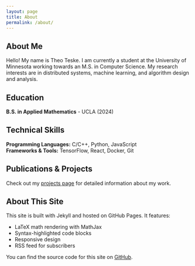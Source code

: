 ```yaml
---
layout: page
title: About
permalink: /about/
---
```


## About Me

Hello! My name is Theo Teske. I am currently a student at the University of Minnesota working towards an M.S. in Computer Science. My research interests are in distributed systems, machine learning, and algorithm design and analysis.

## Education

**B.S. in Applied Mathematics** - UCLA (2024)

## Technical Skills

**Programming Languages:** C/C++, Python, JavaScript \
**Frameworks & Tools:** TensorFlow, React, Docker, Git

## Publications & Projects

Check out my [projects page](/projects) for detailed information about my work.

## About This Site

This site is built with Jekyll and hosted on GitHub Pages. It features:
- LaTeX math rendering with MathJax
- Syntax-highlighted code blocks
- Responsive design
- RSS feed for subscribers

You can find the source code for this site on [GitHub](https://github.com/theoteske/theoteske.github.io).